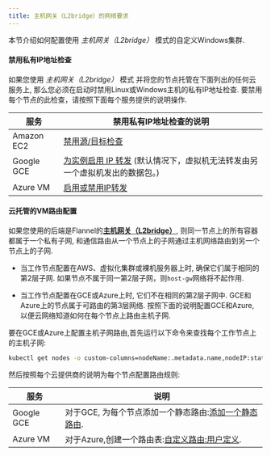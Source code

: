 ```yaml
---
title: 主机网关（L2bridge）的网络要求
---
```


本节介绍如何配置使用 _主机网关（L2bridge）_ 模式的自定义Windows集群.

#### 禁用私有IP地址检查

如果您使用 _主机网关（L2bridge）_ 模式 并将您的节点托管在下面列出的任何云服务上, 那么您必须在启动时禁用Linux或Windows主机的私有IP地址检查. 要禁用每个节点的此检查，请按照下面每个服务提供的说明操作.

| 服务    | 禁用私有IP地址检查的说明                                                                                                                         |
| ---------- | ----------------------------------------------------------------------------------------------------------------------------------------------------------------------- |
| Amazon EC2 | [禁用源/目标检查](https://docs.aws.amazon.com/vpc/latest/userguide/VPC_NAT_Instance.html#EIP_Disable_SrcDestCheck)                                  |
| Google GCE | [为实例启用 IP 转发](https://cloud.google.com/vpc/docs/using-routes#canipforward) (默认情况下，虚拟机无法转发由另一个虚拟机发出的数据包。) |
| Azure VM   | [启用或禁用IP转发](https://docs.microsoft.com/en-us/azure/virtual-network/virtual-network-network-interface#enable-or-disable-ip-forwarding)             |

#### 云托管的VM路由配置

如果您使用的后端是Flannel的[**主机网关（L2bridge）**](https://github.com/coreos/flannel/blob/master/Documentation/backends.md#host-gw), 则同一节点上的所有容器都属于一个私有子网, 和通信路由从一个节点上的子网通过主机网络路由到另一个节点上的子网.

- 当工作节点配置在AWS、虚拟化集群或裸机服务器上时, 确保它们属于相同的第2层子网. 如果节点不属于同一第2层子网，则`host-gw`网络将不起作用.

- 当工作节点配置在GCE或Azure上时, 它们不在相同的第2层子网中. GCE和Azure上的节点属于可路由的第3层网络. 按照下面的说明配置GCE和Azure, 以便云网络知道如何在每个节点上路由主机子网.

要在GCE或Azure上配置主机子网路由,首先运行以下命令来查找每个工作节点上的主机子网:

```bash
kubectl get nodes -o custom-columns=nodeName:.metadata.name,nodeIP:status.addresses[0].address,routeDestination:.spec.podCIDR
```

然后按照每个云提供商的说明为每个节点配置路由规则:

| 服务    | 说明                                                                                                                                                         |
| ---------- | -------------------------------------------------------------------------------------------------------------------------------------------------------------------- |
| Google GCE | 对于GCE, 为每个节点添加一个静态路由:[添加一个静态路由](https://cloud.google.com/vpc/docs/using-routes#addingroute).                                      |
| Azure VM   | 对于Azure,创建一个路由表:[自定义路由:用户定义](https://docs.microsoft.com/en-us/azure/virtual-network/virtual-networks-udr-overview#user-defined). |
